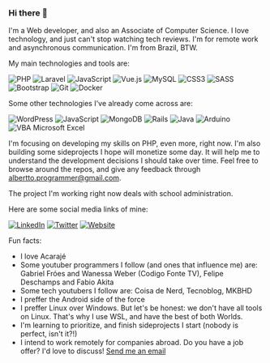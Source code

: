 ### Hi there 👋

I'm a Web developer, and also an Associate of Computer Science. I love technology, and just can't stop watching tech reviews. I'm for remote work and asynchronous communication. I'm from Brazil, BTW.

My main technologies and tools are:

![PHP](https://img.shields.io/badge/php-%23777BB4.svg?style=for-the-badge&logo=php&logoColor=white)
![Laravel](https://img.shields.io/badge/laravel-%23FF2D20.svg?style=for-the-badge&logo=laravel&logoColor=white)
![JavaScript](https://img.shields.io/badge/javascript-%23323330.svg?style=for-the-badge&logo=javascript&logoColor=%23F7DF1E)
![Vue.js](https://img.shields.io/badge/vuejs-%2335495e.svg?style=for-the-badge&logo=vuedotjs&logoColor=%234FC08D)
![MySQL](https://img.shields.io/badge/MySQL-005C84?style=for-the-badge&logo=mysql&logoColor=white)
![CSS3](https://img.shields.io/badge/css3-%231572B6.svg?style=for-the-badge&logo=css3&logoColor=white)
![SASS](https://img.shields.io/badge/SASS-hotpink.svg?style=for-the-badge&logo=SASS&logoColor=white)
![Bootstrap](https://img.shields.io/badge/bootstrap-%23563D7C.svg?style=for-the-badge&logo=bootstrap&logoColor=white)
![Git](https://img.shields.io/badge/git-%23F05033.svg?style=for-the-badge&logo=git&logoColor=white)
![Docker](https://img.shields.io/badge/docker-%230db7ed.svg?style=for-the-badge&logo=docker&logoColor=white)

Some other technologies I've already come across are:

![WordPress](https://img.shields.io/badge/WordPress-%23117AC9.svg?style=for-the-badge&logo=WordPress&logoColor=white)
![JavaScript](https://img.shields.io/badge/javascript-%23323330.svg?style=for-the-badge&logo=javascript&logoColor=%23F7DF1E)
![MongoDB](https://img.shields.io/badge/MongoDB-%234ea94b.svg?style=for-the-badge&logo=mongodb&logoColor=white)
![Rails](https://img.shields.io/badge/rails-%23CC0000.svg?style=for-the-badge&logo=ruby-on-rails&logoColor=white)
![Java](https://img.shields.io/badge/java-%23ED8B00.svg?style=for-the-badge&logo=java&logoColor=white)
![Arduino](https://img.shields.io/badge/-Arduino-00979D?style=for-the-badge&logo=Arduino&logoColor=white)
![VBA Microsoft Excel](https://img.shields.io/badge/Microsoft_Excel-217346?style=for-the-badge&logo=microsoft-excel&logoColor=white)

I'm focusing on developing my skills on PHP, even more, right now. I'm also building some sideprojects I hope will monetize some day. It will help me to understand the development decisions I should take over time.
Feel free to browse around the repos, and give any feedback through [albertto.programmer@gmail.com](mailto:albertto.programmer@gmail.com).

The project I'm working right now deals with school administration.

Here are some social media links of mine:

[![LinkedIn](https://img.shields.io/badge/linkedin-%230077B5.svg?style=for-the-badge&logo=linkedin&logoColor=white)](https://www.linkedin.com/in/alberttocastro/)
[![Twitter](https://img.shields.io/badge/Twitter-%231DA1F2.svg?style=for-the-badge&logo=Twitter&logoColor=white)](https://twitter.com/albertto_castro)
[![Website](https://img.shields.io/badge/website-000000?style=for-the-badge&logo=About.me&logoColor=white)](https://alberttocastro.github.io)

Fun facts:

- I love Acarajé
- Some youtuber programmers I follow (and ones that influence me) are: Gabriel Fróes and Wanessa Weber (Codigo Fonte TV), Felipe Deschamps and Fabio Akita
- Some tech youtubers I follow are: Coisa de Nerd, Tecnoblog, MKBHD
- I preffer the Android side of the force
- I preffer Linux over Windows. But let's be honest: we don't have all tools on Linux. That's why I use WSL, and have the best of both Worlds.
- I'm learning to prioritize, and finish sideprojects I start (nobody is perfect, isn't it?!)
- I intend to work remotely for companies abroad. Do you have a job offer? I'd love to discuss! [Send me an email](mailto:albertto.programmer@gmail.com)

<!--
**alberttocastro/alberttocastro** is a ✨ _special_ ✨ repository because its `README.md` (this file) appears on your GitHub profile.

Here are some ideas to get you started:

- 🔭 I’m currently working on ...
- 🌱 I’m currently learning ...
- 👯 I’m looking to collaborate on ...
- 🤔 I’m looking for help with ...
- 💬 Ask me about ...
- 📫 How to reach me: ...
- 😄 Pronouns: ...
- ⚡ Fun fact: ...
-->
